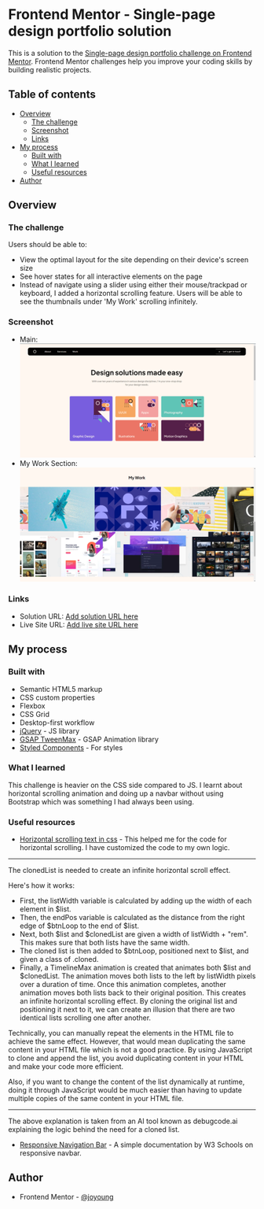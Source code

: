 # Frontend Mentor - Single-page design portfolio solution

This is a solution to the [Single-page design portfolio challenge on Frontend Mentor](https://www.frontendmentor.io/challenges/singlepage-design-portfolio-2MMhyhfKVo). Frontend Mentor challenges help you improve your coding skills by building realistic projects.

## Table of contents

- [Overview](#overview)
  - [The challenge](#the-challenge)
  - [Screenshot](#screenshot)
  - [Links](#links)
- [My process](#my-process)
  - [Built with](#built-with)
  - [What I learned](#what-i-learned)
  - [Useful resources](#useful-resources)
- [Author](#author)

## Overview

### The challenge

Users should be able to:

- View the optimal layout for the site depending on their device's screen size
- See hover states for all interactive elements on the page
- Instead of navigate using a slider using either their mouse/trackpad or keyboard, I added a horizontal scrolling feature. Users will be able to see the thumbnails under 'My Work' scrolling infinitely.

### Screenshot

- Main: ![./starter-code/assets/main.png](./starter-code/assets/main.png)
- My Work Section: ![./starter-code/assets/my-work.png](./starter-code/assets/my-work.png)

### Links

- Solution URL: [Add solution URL here](https://your-solution-url.com)
- Live Site URL: [Add live site URL here](https://your-live-site-url.com)

## My process

### Built with

- Semantic HTML5 markup
- CSS custom properties
- Flexbox
- CSS Grid
- Desktop-first workflow
- [jQuery](https://jquery.com/) - JS library
- [GSAP TweenMax](https://greensock.com/docs/v2/TweenMax) - GSAP Animation library
- [Styled Components](https://styled-components.com/) - For styles

### What I learned

This challenge is heavier on the CSS side compared to JS. I learnt about horizontal scrolling animation and doing up a navbar without using Bootstrap which was something I had always been using.

### Useful resources

- [Horizontal scrolling text in css](https://blog.hubspot.com/website/scrolling-text-css) - This helped me for the code for horizontal scrolling. I have customized the code to my own logic.

---

The clonedList is needed to create an infinite horizontal scroll effect.

Here's how it works:

- First, the listWidth variable is calculated by adding up the width of each element in $list.
- Then, the endPos variable is calculated as the distance from the right edge of $btnLoop to the end of $list.
- Next, both $list and $clonedList are given a width of listWidth + "rem". This makes sure that both lists have the same width.
- The cloned list is then added to $btnLoop, positioned next to $list, and given a class of .cloned.
- Finally, a TimelineMax animation is created that animates both $list and $clonedList. The animation moves both lists to the left by listWidth pixels over a duration of time. Once this animation completes, another animation moves both lists back to their original position. This creates an infinite horizontal scrolling effect.
  By cloning the original list and positioning it next to it, we can create an illusion that there are two identical lists scrolling one after another.

Technically, you can manually repeat the elements in the HTML file to achieve the same effect. However, that would mean duplicating the same content in your HTML file which is not a good practice. By using JavaScript to clone and append the list, you avoid duplicating content in your HTML and make your code more efficient.

Also, if you want to change the content of the list dynamically at runtime, doing it through JavaScript would be much easier than having to update multiple copies of the same content in your HTML file.

---

The above explanation is taken from an AI tool known as debugcode.ai explaining the logic behind the need for a cloned list.

- [Responsive Navigation Bar](https://www.w3schools.com/howto/howto_js_topnav_responsive.asp) - A simple documentation by W3 Schools on responsive navbar.

## Author

- Frontend Mentor - [@joyoung](https://www.frontendmentor.io/profile/yourusername)
